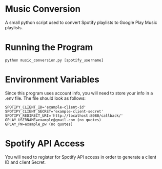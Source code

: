 # Music Conversion
A small python script used to convert Spotify playlists to Google Play Music playlists.

# Running the Program
`python music_conversion.py [spotify_username]`

# Environment Variables
Since this program uses account info, you will need to store your info in a .env file. The file should look as follows:
```
SPOTIPY_CLIENT_ID='example-client-id'
SPOTIPY_CLIENT_SECRET='example-client-secret'
SPOTIPY_REDIRECT_URI='http://localhost:8080/callback/'
GPLAY_USERNAME=example@gmail.com (no quotes)
GPLAY_PW=example_pw (no quotes)
```

# Spotify API Access
You will need to register for Spotify API access in order to generate a client ID and client Secret.
